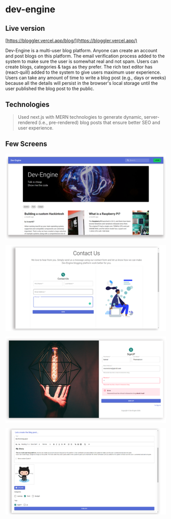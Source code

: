 # dev-engine

## Live version
[https://bloggler.vercel.app/blog/](https://bloggler.vercel.app/)

Dev-Engine is a multi-user blog platform. Anyone can create an account and post blogs on this platform. The email verification process added to the system to make sure the user is somewhat real and not spam. Users can create blogs, categories & tags as they prefer. The rich text editor has (react-quill) added to the system to give users maximum user experience. Users can take any amount of time to write a blog post (e.g., days or weeks) because all the details will persist in the browser's local storage until the user published the blog post to the public.

## Technologies

> Used next.js with MERN technologies to  generate dynamic, server-rendered (i.e., pre-rendered) blog posts that ensure better SEO and user
experience.

## Few Screens

![Main Page](https://github.com/tmKamal/hosted-images/blob/master/devengine/1.png?raw=true)<br/>  

![Contact Us](https://github.com/tmKamal/hosted-images/blob/master/devengine/2.png?raw=true)<br/>  

![Main Page](https://github.com/tmKamal/hosted-images/blob/master/devengine/3.png?raw=true)<br/>  

![Main Page](https://github.com/tmKamal/hosted-images/blob/master/devengine/4.png?raw=true)<br/>  
